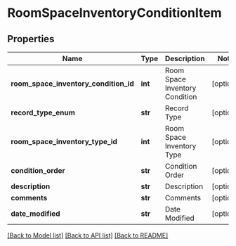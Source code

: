 # RoomSpaceInventoryConditionItem

## Properties
Name | Type | Description | Notes
------------ | ------------- | ------------- | -------------
**room_space_inventory_condition_id** | **int** | Room Space Inventory Condition | [optional] 
**record_type_enum** | **str** | Record Type | [optional] 
**room_space_inventory_type_id** | **int** | Room Space Inventory Type | [optional] 
**condition_order** | **str** | Condition Order | [optional] 
**description** | **str** | Description | [optional] 
**comments** | **str** | Comments | [optional] 
**date_modified** | **str** | Date Modified | [optional] 

[[Back to Model list]](../README.md#documentation-for-models) [[Back to API list]](../README.md#documentation-for-api-endpoints) [[Back to README]](../README.md)


